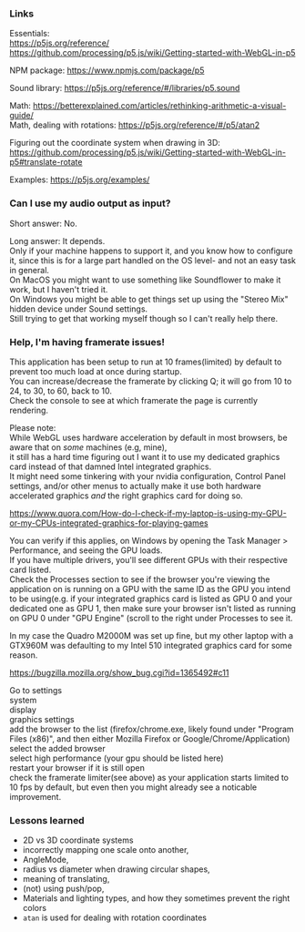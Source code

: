 ### Links

Essentials:   
https://p5js.org/reference/  
https://github.com/processing/p5.js/wiki/Getting-started-with-WebGL-in-p5

NPM package: https://www.npmjs.com/package/p5  

Sound library: https://p5js.org/reference/#/libraries/p5.sound  

Math: https://betterexplained.com/articles/rethinking-arithmetic-a-visual-guide/  
Math, dealing with rotations: https://p5js.org/reference/#/p5/atan2

Figuring out the coordinate system when drawing in 3D: https://github.com/processing/p5.js/wiki/Getting-started-with-WebGL-in-p5#translate-rotate

Examples: https://p5js.org/examples/

### Can I use my audio output as input?

Short answer: No.

Long answer: It depends.  
Only if your machine happens to support it, and you know how to configure it, 
since this is for a large part handled on the OS level- and not an easy task in general.  
On MacOS you might want to use something like Soundflower to make it work, but I haven't tried it.  
On Windows you might be able to get things set up using the "Stereo Mix" hidden device under Sound settings.  
Still trying to get that working myself though so I can't really help there.

### Help, I'm having framerate issues!

This application has been setup to run at 10 frames(limited) by default to prevent too much load at once during startup.  
You can increase/decrease the framerate by clicking Q; it will go from 10 to 24, to 30, to 60, back to 10.   
Check the console to see at which framerate the page is currently rendering.

Please note:  
While WebGL uses hardware acceleration by default in most browsers,
be aware that on _some_ machines (e.g, mine),  
it still has a hard time figuring out I want it to use my dedicated graphics card
instead of that damned Intel integrated graphics.  
It might need some tinkering with your nvidia configuration, Control Panel settings, and/or
other menus to actually make it use both hardware accelerated graphics
_and_ the right graphics card for doing so.


https://www.quora.com/How-do-I-check-if-my-laptop-is-using-my-GPU-or-my-CPUs-integrated-graphics-for-playing-games

You can verify if this applies, on Windows by opening the Task Manager > Performance, 
and seeing the GPU loads.  
If you have multiple drivers, you'll see different GPUs with their respective card listed.  
Check the Processes section to see if the browser you're viewing the application on is running on a GPU with the same ID 
as the GPU you intend to be using(e.g. if your integrated graphics card is listed as GPU 0 and your dedicated one as GPU 1, 
then make sure your browser isn't listed as running on GPU 0 under "GPU Engine" (scroll to the right under Processes to see it.

In my case the Quadro M2000M was set up fine, but my other laptop with a GTX960M was defaulting to my Intel 510 integrated graphics card for some reason.

https://bugzilla.mozilla.org/show_bug.cgi?id=1365492#c11

Go to settings  
system  
display  
graphics settings  
add the browser to the list (firefox/chrome.exe, likely found under "Program Files (x86)", and then either Mozilla Firefox or Google/Chrome/Application)  
select the added browser  
select high performance (your gpu should be listed here)  
restart your browser if it is still open  
check the framerate limiter(see above) as your application starts limited to 10 fps by default, but even then you might already see a noticable improvement.



### Lessons learned

- 2D vs 3D coordinate systems
- incorrectly mapping one scale onto another,  
- AngleMode,  
- radius vs diameter when drawing circular shapes, 
- meaning of translating, 
- (not) using push/pop,
- Materials and lighting types, and how they sometimes prevent the right colors
- `atan` is used for dealing with rotation coordinates